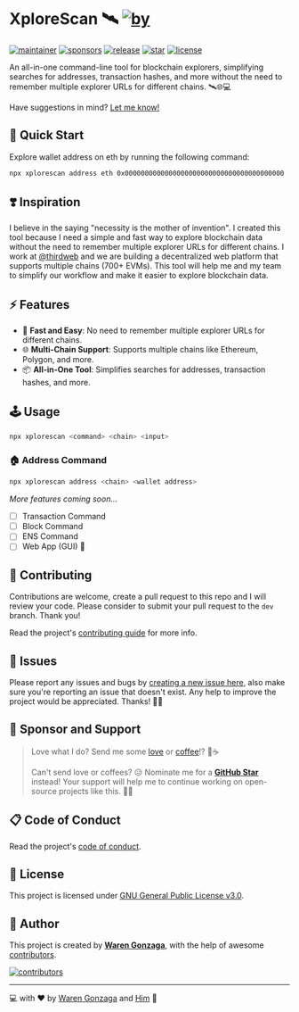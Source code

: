 # XploreScan 🛰️ [![by](https://img.shields.io/badge/by-Waren%20Gonzaga-fe59ae.svg?longCache=true&labelColor=181717&style=flat-square)](https://warengonzaga.com)

[![maintainer](https://img.shields.io/badge/maintainer-Waren%20Gonzaga-016eea.svg?logo=github&labelColor=181717&longCache=true&style=flat-square)](https://warengonzaga.com) [![sponsors](https://img.shields.io/badge/sponsor-%E2%9D%A4-%23db61a2.svg?&logo=github&logoColor=white&labelColor=181717&style=flat-square)](https://github.com/sponsors/warengonzaga) [![release](https://img.shields.io/github/release/warengonzaga/xplorescan.svg?logo=github&labelColor=181717&color=green&style=flat-square)](https://github.com/warengonzaga/xplorescan/releases) [![star](https://img.shields.io/github/stars/warengonzaga/xplorescan.svg?&logo=github&labelColor=181717&color=yellow&style=flat-square)](https://github.com/warengonzaga/xplorescan/stargazers) [![license](https://img.shields.io/github/license/warengonzaga/xplorescan.svg?&logo=github&labelColor=181717&style=flat-square)](https://github.com/warengonzaga/xplorescan/blob/main/license)

<!-- [![banner](.github/repo_banner.jpg)](https://warengonzaga.com) -->

An all-in-one command-line tool for blockchain explorers, simplifying searches for addresses, transaction hashes, and more without the need to remember multiple explorer URLs for different chains. 🛰️🌐💻

Have suggestions in mind? [Let me know!](https://github.com/warengonzaga/xplorescan/issues)

## 🚀 Quick Start

Explore wallet address on eth by running the following command:

```bash
npx xplorescan address eth 0x0000000000000000000000000000000000000000
```

## ❣️ Inspiration

I believe in the saying "necessity is the mother of invention". I created this tool because I need a simple and fast way to explore blockchain data without the need to remember multiple explorer URLs for different chains. I work at [@thirdweb](https://thirdweb.com) and we are building a decentralized web platform that supports multiple chains (700+ EVMs). This tool will help me and my team to simplify our workflow and make it easier to explore blockchain data.

## ⚡ Features

- 🚀 **Fast and Easy**: No need to remember multiple explorer URLs for different chains.
- 🌐 **Multi-Chain Support**: Supports multiple chains like Ethereum, Polygon, and more.
- 📦 **All-in-One Tool**: Simplifies searches for addresses, transaction hashes, and more.

## 🕹️ Usage

```bash
npx xplorescan <command> <chain> <input>
```

### 🏠 Address Command

```bash
npx xplorescan address <chain> <wallet address>
```

_More features coming soon..._

- [ ] Transaction Command
- [ ] Block Command
- [ ] ENS Command
- [ ] Web App (GUI) 👀

## 🎯 Contributing

Contributions are welcome, create a pull request to this repo and I will review your code. Please consider to submit your pull request to the `dev` branch. Thank you!

Read the project's [contributing guide](./contributing.md) for more info.

## 🐛 Issues

Please report any issues and bugs by [creating a new issue here](https://github.com/warengonzaga/xplorescan/issues/new/choose), also make sure you're reporting an issue that doesn't exist. Any help to improve the project would be appreciated. Thanks! 🙏✨

## 🙏 Sponsor and Support

> Love what I do? Send me some [love](https://github.com/sponsors/warengonzaga) or [coffee](https://buymeacoff.ee/warengonzaga)!? 💖☕
>
> Can't send love or coffees? 😥 Nominate me for a **[GitHub Star](https://stars.github.com/nominate)** instead!
> Your support will help me to continue working on open-source projects like this. 🙏😇

## 📋 Code of Conduct

Read the project's [code of conduct](./code_of_conduct.md).

## 📃 License

This project is licensed under [GNU General Public License v3.0](https://opensource.org/licenses/GPL-3.0).

## 📝 Author

This project is created by **[Waren Gonzaga](https://github.com/warengonzaga)**, with the help of awesome [contributors](https://github.com/warengonzaga/xplorescan/graphs/contributors).

[![contributors](https://contrib.rocks/image?repo=warengonzaga/xplorescan)](https://github.com/warengonzaga/xplorescan/graphs/contributors)

---

💻 with ❤️ by [Waren Gonzaga](https://warengonzaga.com) and [Him](https://www.youtube.com/watch?v=HHrxS4diLew&t=44s) 🙏
